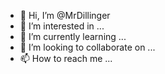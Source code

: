 - 👋 Hi, I’m @MrDillinger
- 👀 I’m interested in ...
- 🌱 I’m currently learning ...
- 💞️ I’m looking to collaborate on ...
- 📫 How to reach me ...

<!---
MrDillinger/MrDillinger is a ✨ special ✨ repository because its `README.md` (this file) appears on your GitHub profile.
You can click the Preview link to take a look at your changes.
--->
